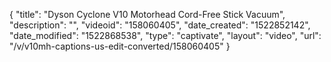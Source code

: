 {
    "title": "Dyson Cyclone V10 Motorhead Cord-Free Stick Vacuum",
    "description": "",
    "videoid": "158060405",
    "date_created": "1522852142",
    "date_modified": "1522868538",
    "type": "captivate",
    "layout": "video",
    "url": "\/v\/v10mh-captions-us-edit-converted\/158060405"
}